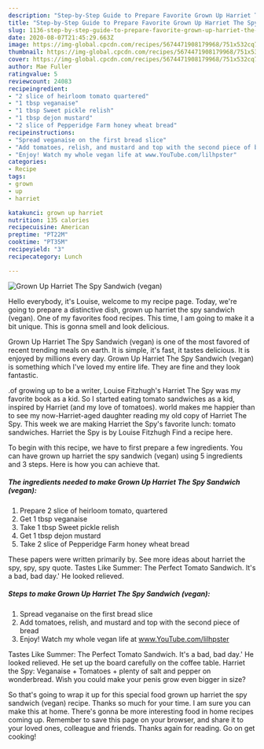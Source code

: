```yaml
---
description: "Step-by-Step Guide to Prepare Favorite Grown Up Harriet The Spy Sandwich (vegan)"
title: "Step-by-Step Guide to Prepare Favorite Grown Up Harriet The Spy Sandwich (vegan)"
slug: 1136-step-by-step-guide-to-prepare-favorite-grown-up-harriet-the-spy-sandwich-vegan
date: 2020-08-07T21:45:29.663Z
image: https://img-global.cpcdn.com/recipes/5674471908179968/751x532cq70/grown-up-harriet-the-spy-sandwich-vegan-recipe-main-photo.jpg
thumbnail: https://img-global.cpcdn.com/recipes/5674471908179968/751x532cq70/grown-up-harriet-the-spy-sandwich-vegan-recipe-main-photo.jpg
cover: https://img-global.cpcdn.com/recipes/5674471908179968/751x532cq70/grown-up-harriet-the-spy-sandwich-vegan-recipe-main-photo.jpg
author: Mae Fuller
ratingvalue: 5
reviewcount: 24083
recipeingredient:
- "2 slice of heirloom tomato quartered"
- "1 tbsp veganaise"
- "1 tbsp Sweet pickle relish"
- "1 tbsp dejon mustard"
- "2 slice of Pepperidge Farm honey wheat bread"
recipeinstructions:
- "Spread veganaise on the first bread slice"
- "Add tomatoes, relish, and mustard and top with the second piece of bread"
- "Enjoy! Watch my whole vegan life at www.YouTube.com/lilhpster"
categories:
- Recipe
tags:
- grown
- up
- harriet

katakunci: grown up harriet 
nutrition: 135 calories
recipecuisine: American
preptime: "PT22M"
cooktime: "PT35M"
recipeyield: "3"
recipecategory: Lunch

---
```



![Grown Up Harriet The Spy Sandwich (vegan)](https://img-global.cpcdn.com/recipes/5674471908179968/751x532cq70/grown-up-harriet-the-spy-sandwich-vegan-recipe-main-photo.jpg)

Hello everybody, it's Louise, welcome to my recipe page. Today, we're going to prepare a distinctive dish, grown up harriet the spy sandwich (vegan). One of my favorites food recipes. This time, I am going to make it a bit unique. This is gonna smell and look delicious.

Grown Up Harriet The Spy Sandwich (vegan) is one of the most favored of recent trending meals on earth. It is simple, it's fast, it tastes delicious. It is enjoyed by millions every day. Grown Up Harriet The Spy Sandwich (vegan) is something which I've loved my entire life. They are fine and they look fantastic.

.of growing up to be a writer, Louise Fitzhugh&#39;s Harriet The Spy was my favorite book as a kid. So I started eating tomato sandwiches as a kid, inspired by Harriet (and my love of tomatoes). world makes me happier than to see my now-Harriet-aged daughter reading my old copy of Harriet The Spy. This week we are making Harriet the Spy&#39;s favorite lunch: tomato sandwiches. Harriet the Spy is by Louise Fitzhugh Find a recipe here.


To begin with this recipe, we have to first prepare a few ingredients. You can have grown up harriet the spy sandwich (vegan) using 5 ingredients and 3 steps. Here is how you can achieve that.

<!--inarticleads1-->

##### The ingredients needed to make Grown Up Harriet The Spy Sandwich (vegan):

1. Prepare 2 slice of heirloom tomato, quartered
1. Get 1 tbsp veganaise
1. Take 1 tbsp Sweet pickle relish
1. Get 1 tbsp dejon mustard
1. Take 2 slice of Pepperidge Farm honey wheat bread


These papers were written primarily by. See more ideas about harriet the spy, spy, spy quote. Tastes Like Summer: The Perfect Tomato Sandwich. It&#39;s a bad, bad day.&#39; He looked relieved. 

<!--inarticleads2-->

##### Steps to make Grown Up Harriet The Spy Sandwich (vegan):

1. Spread veganaise on the first bread slice
1. Add tomatoes, relish, and mustard and top with the second piece of bread
1. Enjoy! Watch my whole vegan life at www.YouTube.com/lilhpster


Tastes Like Summer: The Perfect Tomato Sandwich. It&#39;s a bad, bad day.&#39; He looked relieved. He set up the board carefully on the coffee table. Harriet the Spy: Veganaise + Tomatoes + plenty of salt and pepper on wonderbread. Wish you could make your penis grow even bigger in size? 

So that's going to wrap it up for this special food grown up harriet the spy sandwich (vegan) recipe. Thanks so much for your time. I am sure you can make this at home. There's gonna be more interesting food in home recipes coming up. Remember to save this page on your browser, and share it to your loved ones, colleague and friends. Thanks again for reading. Go on get cooking!
